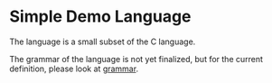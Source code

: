 # Simple Demo Language

The language is a small subset of the C language.

The grammar of the language is not yet finalized, but for the current definition,
please look at [grammar](src/main/antlr4/com/seaofnodes/simple/antlr/SimpleLanguage.g4).